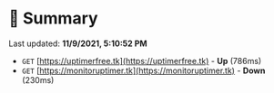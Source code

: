 # 📖 Summary
Last updated: **11/9/2021, 5:10:52 PM**

- `GET` [https://uptimerfree.tk](https://uptimerfree.tk) - **Up** (786ms)
- `GET` [https://monitoruptimer.tk](https://monitoruptimer.tk) - **Down** (230ms)
